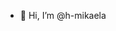 - 👋 Hi, I’m @h-mikaela

<!---
h-mikaela/h-mikaela is a ✨ special ✨ repository because its `README.md` (this file) appears on your GitHub profile.
You can click the Preview link to take a look at your changes.
--->
